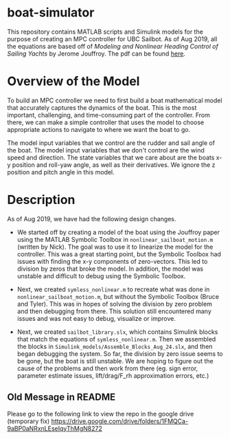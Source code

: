 # boat-simulator

This repository contains MATLAB scripts and Simulink models for the purpose of creating an MPC controller for UBC Sailbot. As of Aug 2019, all the equations are based off of _Modeling and Nonlinear Heading Control of Sailing Yachts_ by Jerome Jouffroy. The pdf can be found [here](Jouffroy-2013linjoe.pdf). 

# Overview of the Model

To build an MPC controller we need to first build a boat mathematical model that accurately captures the dynamics of the boat. This is the most important, challenging, and time-consuming part of the controller. From there, we can make a simple controller that uses the model to choose appropriate actions to navigate to where we want the boat to go.

The model input variables that we control are the rudder and sail angle of the boat. The model input variables that we don't control are the wind speed and direction. The state variables that we care about are the boats x-y position and roll-yaw angle, as well as their derivatives. We ignore the z position and pitch angle in this model.

# Description

As of Aug 2019, we have had the following design changes.

* We started off by creating a model of the boat using the Jouffroy paper using the MATLAB Symbolic Toolbox in `nonlinear_sailboat_motion.m` (written by Nick). The goal was to use it to linearize the model for the controller. This was a great starting point, but the Symbolic Toolbox had issues with finding the x-y components of zero-vectors. This led to division by zeros that broke the model. In addition, the model was unstable and difficult to debug using the Symbolic Toolbox. 

* Next, we created `symless_nonlinear.m` to recreate what was done in `nonlinear_sailboat_motion.m`, but without the Symbolic Toolbox (Bruce and Tyler). This was in hopes of solving the division by zero problem and then debugging from there. This solution still encountered many issues and was not easy to debug, visualize or improve.

* Next, we created `sailbot_library.slx`, which contains Simulink blocks that match the equations of `symless_nonlinear.m`. Then we assembled the blocks in `Simulink_models/Assemble_Blocks_Aug_24.slx`, and then began debugging the system. So far, the division by zero issue seems to be gone, but the boat is still unstable. We are hoping to figure out the cause of the problems and then work from there (eg. sign error, parameter estimate issues, lift/drag/F_rh approximation errors, etc.)

## Old Message in README

Please go to the following link to view the repo in the google drive (temporary fix)
https://drive.google.com/drive/folders/1FMQCa-9aBP0aNRxnLEseIqyThMgN8272
